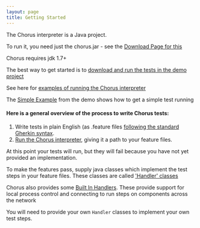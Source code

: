 ```yaml
---
layout: page
title: Getting Started
---
```



The Chorus interpreter is a Java project.

To run it, you need just the chorus.jar - see the [Download Page for this](/pages/Resources/Download)

Chorus requires jdk 1.7+

The best way to get started is to [download and run the tests in the demo project](https://github.com/Chorus-bdd/Chorus-demo)

See here for [examples of running the Chorus interpreter](/pages/RunningChorus/RunningChorus)

The [Simple Example](/pages/GettingStarted/SimpleExample) from the demo shows how to get a simple test running

#### Here is a general overview of the process to write Chorus tests:

1. Write tests in plain English (as .feature files [following the standard Gherkin syntax](https://github.com/cucumber/cucumber/wiki/Gherkin).
2. [Run the Chorus interpreter](/pages/RunningChorus/RunningChorus), giving it a path to your feature files.

At this point your tests will run, but they will fail because you have not yet provided an implementation.

To make the features pass, supply java classes which implement the test steps in your feature files.
These classes are called ['Handler' classes](/pages/Handlers/HandlerClasses)

Chorus also provides some [Built In Handlers](/pages/BuiltInHandlers/BuiltInHandlers).
These provide support for local process control and connecting to run steps on components across the network

You will need to provide your own `Handler` classes to implement your own test steps.




